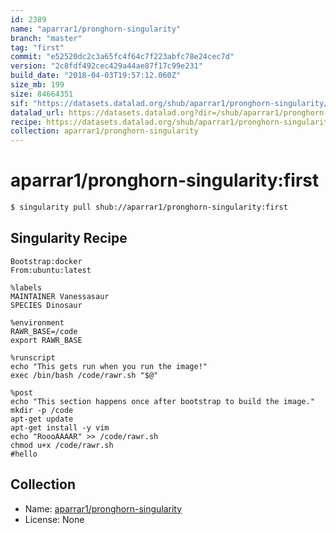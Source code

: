 ```yaml
---
id: 2389
name: "aparrar1/pronghorn-singularity"
branch: "master"
tag: "first"
commit: "e52520dc2c3a65fc4f64c7f223abfc78e24cec7d"
version: "2c8fdf492cec429a44ae87f17c99e231"
build_date: "2018-04-03T19:57:12.060Z"
size_mb: 199
size: 84664351
sif: "https://datasets.datalad.org/shub/aparrar1/pronghorn-singularity/first/2018-04-03-e52520dc-2c8fdf49/2c8fdf492cec429a44ae87f17c99e231.simg"
datalad_url: https://datasets.datalad.org?dir=/shub/aparrar1/pronghorn-singularity/first/2018-04-03-e52520dc-2c8fdf49/
recipe: https://datasets.datalad.org/shub/aparrar1/pronghorn-singularity/first/2018-04-03-e52520dc-2c8fdf49/Singularity
collection: aparrar1/pronghorn-singularity
---
```


# aparrar1/pronghorn-singularity:first

```bash
$ singularity pull shub://aparrar1/pronghorn-singularity:first
```

## Singularity Recipe

```singularity
Bootstrap:docker  
From:ubuntu:latest  

%labels
MAINTAINER Vanessasaur
SPECIES Dinosaur

%environment
RAWR_BASE=/code
export RAWR_BASE

%runscript
echo "This gets run when you run the image!" 
exec /bin/bash /code/rawr.sh "$@"  

%post  
echo "This section happens once after bootstrap to build the image."  
mkdir -p /code  
apt-get update
apt-get install -y vim   
echo "RoooAAAAR" >> /code/rawr.sh
chmod u+x /code/rawr.sh 
#hello
```

## Collection

 - Name: [aparrar1/pronghorn-singularity](https://github.com/aparrar1/pronghorn-singularity)
 - License: None

